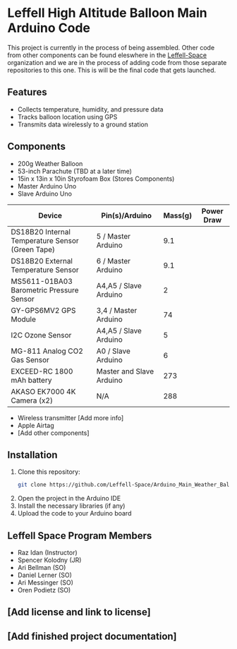 # Leffell High Altitude Balloon Main Arduino Code

This project is currently in the process of being assembled. Other code from other components can be found eleswhere in the [Leffell-Space](https://github.com/orgs/Leffell-Space/repositories) organization and we are in the process of adding code from those separate repositories to this one. This is will be the final code that gets launched.

## Features

- Collects temperature, humidity, and pressure data
- Tracks balloon location using GPS
- Transmits data wirelessly to a ground station

## Components

- 200g Weather Balloon
- 53-inch Parachute (TBD at a later time)
- 15in x 13in x 10in Styrofoam Box (Stores Components)
- Master Arduino Uno
- Slave Arduino Uno
  

| Device | Pin(s)/Arduino  | Mass(g) | Power Draw |           
| - | - | - | - |
|DS18B20 Internal Temperature Sensor (Green Tape)| 5 / Master Arduino| 9.1| |
|DS18B20 External Temperature Sensor | 6 / Master Arduino| 9.1 | |
|MS5611-01BA03 Barometric Pressure Sensor| A4,A5 / Slave Arduino|2| |
|GY-GPS6MV2 GPS Module| 3,4 / Master Arduino|74| |
|I2C Ozone Sensor| A4,A5 / Slave Arduino|5| |
|MG-811 Analog CO2 Gas Sensor| A0 / Slave Arduino|6| |
|EXCEED-RC 1800 mAh battery| Master and Slave Arduino|273| |
|AKASO EK7000 4K Camera (x2)| N/A|288| |



- Wireless transmitter [Add more info]
- Apple Airtag 
- [Add other components]

## Installation

1. Clone this repository:
   ```bash
   git clone https://github.com/Leffell-Space/Arduino_Main_Weather_Balloon.git
   ```
2. Open the project in the Arduino IDE
3. Install the necessary libraries (if any)
4. Upload the code to your Arduino board

## Leffell Space Program Members
- Raz Idan (Instructor)
- Spencer Kolodny (JR)
- Ari Bellman (SO)
- Daniel Lerner (SO)
- Ari Messinger (SO)
- Oren Podietz (SO)
  
## [Add license and link to license]

## [Add finished project documentation]
